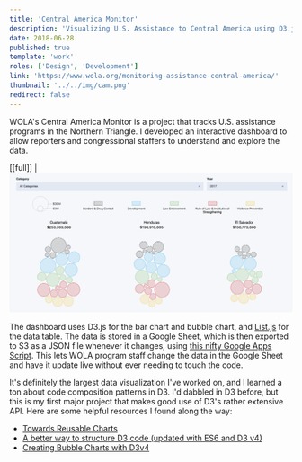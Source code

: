 ```yaml
---
title: 'Central America Monitor'
description: 'Visualizing U.S. Assistance to Central America using D3.js'
date: 2018-06-28
published: true
template: 'work'
roles: ['Design', 'Development']
link: 'https://www.wola.org/monitoring-assistance-central-america/'
thumbnail: '../../img/cam.png'
redirect: false
---
```


WOLA's Central America Monitor is a project that tracks U.S. assistance programs in the Northern Triangle. I developed an interactive dashboard to allow reporters and congressional staffers to understand and explore the data.

[[full]]
| <a href="https://www.wola.org/monitoring-assistance-central-america/" target="_blank"><img src="../../img/cam-bubbles.png"></img></a>

The dashboard uses D3.js for the bar chart and bubble chart, and [List.js](http://listjs.com/) for the data table. The data is stored in a Google Sheet, which is then exported to S3 as a JSON file whenever it changes, using [this nifty Google Apps Script](https://github.com/liddiard/google-sheet-s3). This lets WOLA program staff change the data in the Google Sheet and have it update live without ever needing to touch the code.

It's definitely the largest data visualization I've worked on, and I learned a ton about code composition patterns in D3. I'd dabbled in D3 before, but this is my first major project that makes good use of D3's rather extensive API. Here are some helpful resources I found along the way:

- [Towards Reusable Charts](https://bost.ocks.org/mike/chart/)
- [A better way to structure D3 code (updated with ES6 and D3 v4)](https://ejb.github.io/2017/08/09/a-better-way-to-structure-d3-code-es6-version.html)
- [Creating Bubble Charts with D3v4](http://vallandingham.me/bubble_charts_with_d3v4.html)
